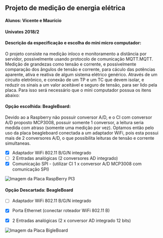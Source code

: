 ## Projeto de medição de energia elétrica
#### Alunos: Vicente e Maurício
#### Univates 2018/2
#### Descrição da especificação e escolha do mini micro computador:
O projeto consiste na medição inloco e monitoramento a distância por servidor, possivelmente 
usando protocolo de comunicação MQTT.MQTT. Medição de grandezas como tensão e corrente, e possivelmente
comparação dos ângulos de tensão e corrente, para cáculo das potências aparente, ativa e reativa
de algum sistema elétrico genérico. Através de um circuito eletrônico, e conexão de um TP e um TC 
que devem isolar, e reduzir os sinais a um valor aceitável e seguro de tensão, para ser lido pela placa. 
Para isso será necessário que o mini computador possua os itens abaixo:

#### Opção escolhida: BeagleBoard:
Devido ao a Raspberry não possuir conversor A/D, e o CI com conversor A/D proposto MCP3008, possuir somente 1 conversor, a leitura seria medida com atraso (somente uma medição por vez). Optamos então pelo uso da placa beagleboard conectada a um adaptador WiFi, pois esta possui mais de 2 conversores A/D, o que possibilita leituras de tensão e corrente simultaneas.

- [x] Adaptador WiFi 802.11 B/G/N integrado
- [ ] 2 Entradas analógicas (2 conversores AD integrado)
- [x] Comunicação SPI - (utilizar CI 1 x conversor A/D MCP3008 com comunicação SPI)

![Imagem da Placa RaspBerry PI3](https://1.bp.blogspot.com/-kMfLw3oX-cM/V35bgGHg1_I/AAAAAAAASx4/VTPxcHNUSAghJXJlj-ecvcjF3h67-z6dACKgB/s1600/raspberry-pi-3-sri%2Blanka%2Bprice%2B%2Bby%2Bwww.aluth.com.jpg)

#### Opção Descartada: BeagleBoard

- [ ] Adaptador WiFi 802.11 B/G/N integrado
- [x] Porta Ethernet (conectar roteador WiFi 802.11 B)
- [x] 2 Entradas analógicas (2 x conversor AD integrado 12 bits)


![Imagem da Placa BigleBoard](https://i0.wp.com/cdn.makezine.com/uploads/2014/12/beaglebone-specs.png?resize=620%2C431)
